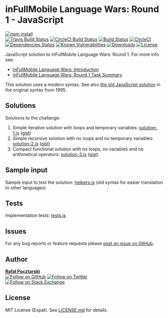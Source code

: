 inFullMobile Language Wars: Round 1 - JavaScript
================================================
[![npm install][install-img]][npm-url]
<br>
[![Travis Build Status][travis-shield]][travis-url]
[![CircleCI Build Status][circle-shield]][circle-url]
[![Build Status][travis-img]][travis-url]
[![CircleCI][circle-img]][circle-url]
[![Dependencies Status][david-img]][david-url]
[![Known Vulnerabilities][snyk-img]][snyk-url]
[![Downloads][downloads-img]][stats-url]
[![License][license-img]][license-url]

JavaScript solution to inFullMobile Language Wars: Round 1. For more info see:

* [inFullMobile Language Wars: Introduction](https://blog.infullmobile.com/language-wars-introduction-8ea0598e897)
* [inFullMobile Language Wars: Round 1 Task Summary](https://gist.github.com/rsp/4255663f8c5a5e58bc9818a6174fe28f)

This solution uses a modern syntax.
See also [the old JavaScript solution](https://github.com/rsp/ifm-lw-r1-ojs)
in the original syntax from 1995.

Solutions
---------
Solutions to the challange:

1. Simple iterative solution with loops and temporary variables:
[solution-1.js](solution-1.js) ([gist][solution-1-new-gist])
2. Simple recursive solution with no loops and no temporary variables:
[solution-2.js](solution-2.js) ([gist][solution-2-new-gist])
3. Compact functional solution with no loops, no variables and no arithmetical operators:
[solution-3.js](solution-3.js) ([gist][solution-3-new-gist])

Sample input
------------
Sample input to test the solution: [helpers.js](helpers.js) (old syntax for easier translation to other languages)

Tests
-----
Implementation tests: [tests.js](tests/tests.js)

Issues
------
For any bug reports or feature requests please
[post an issue on GitHub][issues-url].

Author
------
[**Rafał Pocztarski**](https://pocztarski.com/)
<br/>
[![Follow on GitHub][github-follow-img]][github-follow-url]
[![Follow on Twitter][twitter-follow-img]][twitter-follow-url]
<br/>
[![Follow on Stack Exchange][stackexchange-img]][stackoverflow-url]

License
-------
MIT License (Expat). See [LICENSE.md](LICENSE.md) for details.

[npm-url]: https://www.npmjs.com/package/ifm-lw-r1-js
[github-url]: https://github.com/rsp/ifm-lw-r1-js
[readme-url]: https://github.com/rsp/ifm-lw-r1-js#readme
[issues-url]: https://github.com/rsp/ifm-lw-r1-js/issues
[license-url]: https://github.com/rsp/ifm-lw-r1-js/blob/master/LICENSE.md
[travis-url]: https://travis-ci.org/rsp/ifm-lw-r1-js
[travis-img]: https://travis-ci.org/rsp/ifm-lw-r1-js.svg?branch=master
[travis-shield]: https://img.shields.io/travis/rsp/ifm-lw-r1-js.svg?label=Travis+CI
[circle-url]: https://circleci.com/gh/rsp/ifm-lw-r1-js
[circle-img]: https://circleci.com/gh/rsp/ifm-lw-r1-js.svg?style=svg&circle-token=297eb2043562377c18aa17ecb8fa7286be8bf229
[circle-shield]: https://img.shields.io/circleci/project/github/rsp/ifm-lw-r1-js.svg?label=Circle+CI
[snyk-url]: https://snyk.io/test/github/rsp/ifm-lw-r1-js
[snyk-img]: https://snyk.io/test/github/rsp/ifm-lw-r1-js/badge.svg
[david-url]: https://david-dm.org/rsp/ifm-lw-r1-js
[david-img]: https://david-dm.org/rsp/ifm-lw-r1-js/status.svg
[install-img]: https://nodei.co/npm/ifm-lw-r1-js.png?compact=true
[downloads-img]: https://img.shields.io/npm/dt/ifm-lw-r1-js.svg
[license-img]: https://img.shields.io/npm/l/ifm-lw-r1-js.svg
[stats-url]: http://npm-stat.com/charts.html?package=ifm-lw-r1-js
[github-follow-url]: https://github.com/rsp
[github-follow-img]: https://img.shields.io/github/followers/rsp.svg?style=social&label=Follow
[twitter-follow-url]: https://twitter.com/intent/follow?screen_name=pocztarski
[twitter-follow-img]: https://img.shields.io/twitter/follow/pocztarski.svg?style=social&label=Follow
[stackoverflow-url]: https://stackoverflow.com/users/613198/rsp
[stackexchange-url]: https://stackexchange.com/users/303952/rsp
[stackexchange-img]: https://stackexchange.com/users/flair/303952.png
[solution-1-old-gist]: https://gist.github.com/rsp/40f69fb7cb0b96124fcb02459ce66472
[solution-1-new-gist]: https://gist.github.com/rsp/37e0b859bde229c22f9016d48685ff70
[solution-2-old-gist]: https://gist.github.com/rsp/c1607c8a9f489faa136c81b578428048
[solution-2-new-gist]: https://gist.github.com/rsp/17d69b2104be486f69a225fdcaca7869
[solution-3-old-gist]: https://gist.github.com/rsp/d2c88e304a40805ef247c0cd5ac1e065
[solution-3-new-gist]: https://gist.github.com/rsp/b85c279311464fdf4ed1ddb80f15b491
